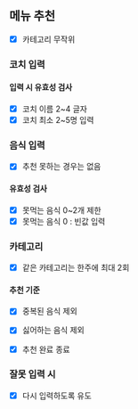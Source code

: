 ## 메뉴 추천

- [x] 카테고리 무작위

### 코치 입력

#### 입력 시 유효성 검사

- [x] 코치 이름 2~4 글자
- [x] 코치 최소 2~5명 입력

### 음식 입력

- [x] 추천 못하는 경우는 없음

#### 유효성 검사

- [x] 못먹는 음식 0~2개 제한
- [x] 못먹는 음식 0 : 빈값 입력

### 카테고리

- [x] 같은 카테고리는 한주에 최대 2회

#### 추천 기준

- [x] 중복된 음식 제외
- [x] 싫어하는 음식 제외

- [x] 추천 완료 종료

### 잘못 입력 시

- [x] 다시 입력하도록 유도
